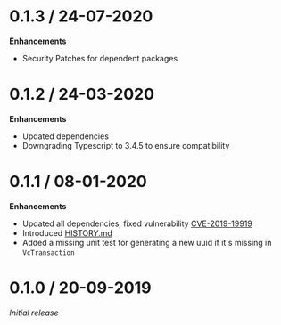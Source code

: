 # 0.1.3 / 24-07-2020

**Enhancements**
- Security Patches for dependent packages

# 0.1.2 / 24-03-2020

**Enhancements**
- Updated dependencies
- Downgrading Typescript to 3.4.5 to ensure compatibility

# 0.1.1 / 08-01-2020

**Enhancements**
- Updated all dependencies, fixed vulnerability [CVE-2019-19919](https://github.com/advisories/GHSA-w457-6q6x-cgp9)
- Introduced [HISTORY.md](HISTORY.md)
- Added a missing unit test for generating a new uuid if it's missing in `VcTransaction`

# 0.1.0 / 20-09-2019

*Initial release*
